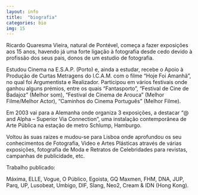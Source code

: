 ```yaml
---
layout: info
title:  "biografia"
categories: bio
img: 15
---
```



Ricardo Quaresma Vieira, natural de Pontével, começa a fazer exposições aos 15 anos, havendo já uma forte ligação à fotografia desde cedo devido à profissão dos seus pais, donos de um estudio de fotografia.  

Estudou Cinema na E.S.A.P. (Porto) e, ainda a estudar, recebe o Apoio à Produção de Curtas Metragens do I.C.A.M. com o filme “Hoje Foi Amanhã”, no qual foi Argumentista e Realizador. Participou em vários festivais onde ganhou alguns prémios, entre os quais “Fantasporto”, “Festival de Cine de Badajoz” (Melhor som), “Festival de Cinema de Arouca” (Melhor Filme/Melhor Actor), “Caminhos do Cinema Português” (Melhor Filme).    

Em 2003 vai para a Alemanha onde organiza 3 exposições, a destacar “@ and Alpha – Superior Via Connection”, uma instalação contemporânea de Arte Pública na estação de metro Schlump, Hamburgo.  

Voltou às suas raizes e mudou-se para Lisboa onde aprofundou os seu conhecimentos de Fotografia, Video e Artes Plásticas através de várias exposições, fotografia de Moda e Retratos de Celebridades para revistas, campanhas de publicidade, etc.  

Trabalho publicado:  

Máxima, ELLE, Vogue, O Público, Egoista, GQ Maxmen, FHM, DNA, JUP, Parq, UP, Lusobeat, Umbigo, DIF, Slang, Neo2, Cream & IDN (Hong Kong).  
